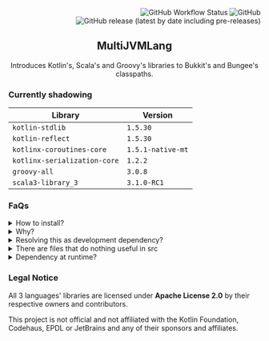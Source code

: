 <div align="right">

![GitHub Workflow Status](https://img.shields.io/github/workflow/status/harulol/multi-jvm-lang/gradle?style=plastic) ![GitHub](https://img.shields.io/github/license/harulol/multi-jvm-lang?style=plastic) ![GitHub release (latest by date including pre-releases)](https://img.shields.io/github/v/release/harulol/multi-jvm-lang?include_prereleases&style=plastic)
</div>

<div align="center">

## MultiJVMLang
Introduces Kotlin's, Scala's and Groovy's libraries to Bukkit's and Bungee's classpaths.
</div>

### Currently shadowing
| Library | Version |
|---|---|
| `kotlin-stdlib` | `1.5.30` |
| `kotlin-reflect` | `1.5.30` |
| `kotlinx-coroutines-core` | `1.5.1-native-mt` |
| `kotlinx-serialization-core` | `1.2.2` |
| `groovy-all` | `3.0.8` |
| `scala3-library_3` | `3.1.0-RC1` |

### FaQs
<details>
<summary>How to install?</summary>

Just like any other plugin! By using the provided and very self-explanatory `plugins` folder?
</details>

<details>
<summary>Why?</summary>

So plugin developers using these languages don't have to shadow in the standard libraries of these languages for them to be usable.
</details>

<details>
<summary>Resolving this as development dependency?</summary>

No. Just use the language's provided libraries. If you use this, you must have like all 4 languages in the project lol.
</details>

<details>
<summary>There are files that do nothing useful in src</summary>

Yea, because they only serve as entrypoints for Bukkit and Bungee to recognize and load the classes.
</details>

<details>
<summary>Dependency at runtime?</summary>

Properly the same for both `bungee.yml` and `plugin.yml`.
```yaml
depend: [MultiJVMLang]
```
</details>

### Legal Notice
All 3 languages' libraries are licensed under **Apache License 2.0** by their respective owners and contributors.

This project is not official and not affiliated with the Kotlin Foundation, Codehaus, EPDL or JetBrains and any of their sponsors and affiliates.